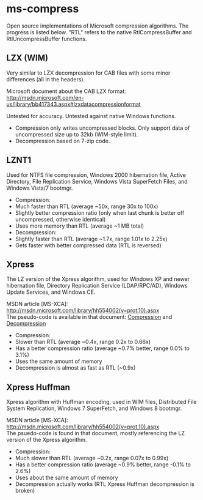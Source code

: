 ms-compress
===========
Open source implementations of Microsoft compression algorithms. The progress is listed below. "RTL" refers to the native RtlCompressBuffer and RtlUncompressBuffer functions.

LZX (WIM)
---------
Very similar to LZX decompression for CAB files with some minor differences (all in the headers).

Microsoft document about the CAB LZX format: http://msdn.microsoft.com/en-us/library/bb417343.aspx#lzxdatacompressionformat

Untested for accuracy. Untested against native Windows functions.

* Compression only writes uncompressed blocks. Only support data of uncompressed size up to 32kb (WIM-style limit).
* Decompression based on 7-zip code.

LZNT1
-----
Used for NTFS file compression, Windows 2000 hibernation file, Active Directory, File Replication Service, Windows Vista SuperFetch Files, and Windows Vista/7 bootmgr.

* Compression:
 * Much faster than RTL (average ~50x, range 30x to 100x)
 * Slightly better compression ratio (only when last chunk is better off uncompressed, otherwise identical)
 * Uses more memory than RTL (average ~1 MB total)
* Decompression:
 * Slightly faster than RTL (average ~1.7x, range 1.01x to 2.25x)
 * Gets faster with better compressed data (RTL is reversed)

Xpress
------
The LZ version of the Xpress algorithm, used for Windows XP and newer hibernation file, Directory Replication Service (LDAP/RPC/AD), Windows Update Services, and Windows CE.

MSDN article [MS-XCA]: http://msdn.microsoft.com/library/hh554002(v=prot.10).aspx  
The pseudo-code is available in that document: [Compression](http://msdn.microsoft.com/library/hh554053%28v=PROT.10%29.aspx)
and [Decompression](http://msdn.microsoft.com/library/hh536411%28v=PROT.10%29.aspx)

* Compression:
 * Slower than RTL (average ~0.4x, range 0.2x to 0.66x)
 * Has a better compression ratio (average ~0.7% better, range 0.0% to 3.1%)
 * Uses the same amount of memory
* Decompression is almost as fast as RTL (~0.9x)

Xpress Huffman
--------------
Xpress algorithm with Huffman encoding, used in WIM files, Distributed File System Replication, Windows 7 SuperFetch, and Windows 8 bootmgr.

MSDN article [MS-XCA]: http://msdn.microsoft.com/library/hh554002(v=prot.10).aspx  
The psuedo-code is found in that document, mostly referencing the LZ version of the Xpress algorithm.

* Compression:
 * Much slower than RTL (average ~0.2x, range 0.07x to 0.99x)
 * Has a better compression ratio (average ~0.9% better, range -0.1% to 2.6%)
 * Uses about the same amount of memory
* Decompression actually works (RTL Xpress Huffman decompression is broken)
